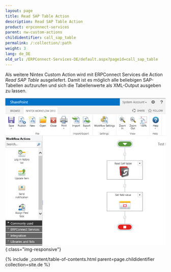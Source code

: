 ```yaml
---
layout: page
title: Read SAP Table Action
description: Read SAP Table Action
product: erpconnect-services
parent: nw-custom-actions
childidentifier: call_sap_table
permalink: /:collection/:path
weight: 3
lang: de_DE
old_url: /ERPConnect-Services-DE/default.aspx?pageid=call_sap_table
---
```


Als weitere Nintex Custom Action wird mit ERPConnect Services die Action *Read SAP Table* ausgeliefert. Damit ist es möglich alle beliebigen SAP-Tabellen aufzurufen und sich die Tabellenwerte als XML-Output ausgeben zu lassen. 

![ECS-Nintex-ReadSAPTable-Action1](/img/content/ECS-Nintex-ReadSAPTable-Action1.png){:class="img-responsive"} 

{% include _content/table-of-contents.html parent=page.childidentifier collection=site.de %}